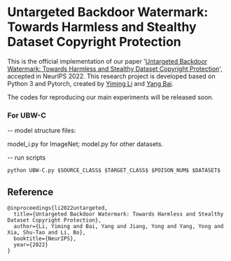 # Untargeted Backdoor Watermark: Towards Harmless and Stealthy Dataset Copyright Protection

This is the official implementation of our paper '[Untargeted Backdoor Watermark: Towards Harmless and Stealthy Dataset Copyright Protection](http://liyiming.tech/publications/)', accepted in NeurIPS 2022. This research project is developed based on Python 3 and Pytorch, created by [Yiming Li](http://liyiming.tech/) and [Yang Bai](https://scholar.google.com.sg/citations?user=wBH_Q1gAAAAJ&hl=zh-CN).

The codes for reproducing our main experiments will be released soon.


### For UBW-C
-- model structure files:

model_i.py for ImageNet; 
model.py for other datasets.

-- run scripts
```
python UBW-C.py $SOURCE_CLASS$ $TARGET_CLASS$ $POISON_NUM$ $DATASET$ 
```

## Reference
```
@inproceedings{li2022untargeted,
  title={Untargeted Backdoor Watermark: Towards Harmless and Stealthy Dataset Copyright Protection},
  author={Li, Yiming and Bai, Yang and Jiang, Yong and Yang, Yong and Xia, Shu-Tao and Li, Bo},
  booktitle={NeurIPS},
  year={2022}
}
```
